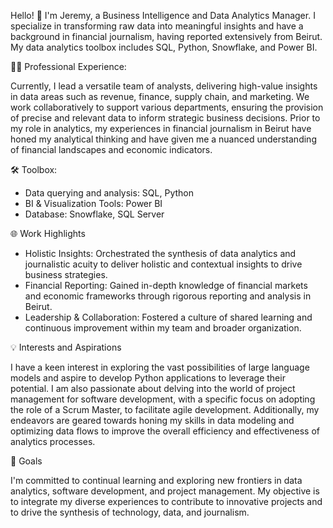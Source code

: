 Hello! 👋 I'm Jeremy, a Business Intelligence and Data Analytics Manager. I specialize in transforming raw data into meaningful insights and have a  background in financial journalism, having reported extensively from Beirut. My data analytics toolbox includes SQL, Python, Snowflake, and Power BI.

👩‍💼 Professional Experience:

Currently, I lead a versatile team of analysts, delivering high-value insights in data areas such as revenue, finance, supply chain, and marketing. We work collaboratively to support various departments, ensuring the provision of precise and relevant data to inform strategic business decisions. Prior to my role in analytics, my experiences in financial journalism in Beirut have honed my analytical thinking and have given me a nuanced understanding of financial landscapes and economic indicators.

🛠️ Toolbox:
- Data querying and analysis: SQL, Python
- BI & Visualization Tools: Power BI
- Database: Snowflake, SQL Server

🌐 Work Highlights
- Holistic Insights: Orchestrated the synthesis of data analytics and journalistic acuity to deliver holistic and contextual insights to drive business strategies.
- Financial Reporting: Gained in-depth knowledge of financial markets and economic frameworks through rigorous reporting and analysis in Beirut.
- Leadership & Collaboration: Fostered a culture of shared learning and continuous improvement within my team and broader organization.

💡 Interests and Aspirations

I have a keen interest in exploring the vast possibilities of large language models and aspire to develop Python applications to leverage their potential. I am also passionate about delving into the world of project management for software development, with a specific focus on adopting the role of a Scrum Master, to facilitate agile development. Additionally, my endeavors are geared towards honing my skills in data modeling and optimizing data flows to improve the overall efficiency and effectiveness of analytics processes.

🌱 Goals

I'm committed to continual learning and exploring new frontiers in data analytics, software development, and project management. My objective is to integrate my diverse experiences to contribute to innovative projects and to drive the synthesis of technology, data, and journalism.
